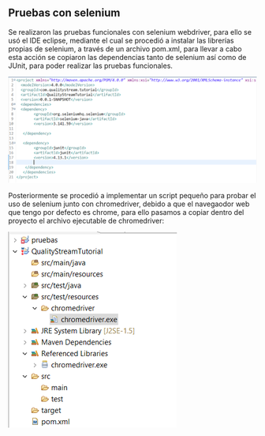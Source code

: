 ## Pruebas con selenium
Se realizaron las pruebas funcionales con selenium webdriver, para ello se usó el IDE eclipse, mediante el cual se procedió a instalar las librerías propias de selenium, a través de un archivo pom.xml, para llevar a cabo esta acción se copiaron las dependencias tanto de selenium así como de JUnit, para poder realizar las pruebas funcionales.

![img](img/selenium1.png)

Posteriormente se procedió a implementar un script pequeño para probar el uso de selenium junto con chromedriver, debido a que el navegaodor web que tengo por defecto es chrome, para ello pasamos a copiar dentro del proyecto el archivo ejecutable de chromedriver:

![img](img/selenium2.png)
